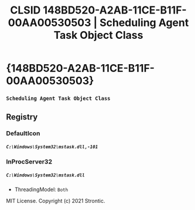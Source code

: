 ﻿---
title: "CLSID 148BD520-A2AB-11CE-B11F-00AA00530503 | Scheduling Agent Task Object Class"
excerpt: What is COM-Object CLSID 148BD520-A2AB-11CE-B11F-00AA00530503?
---

# {148BD520-A2AB-11CE-B11F-00AA00530503}

### `Scheduling Agent Task Object Class`

## Registry


### DefaultIcon

##### `C:\Windows\System32\mstask.dll,-101`

### InProcServer32

##### `C:\Windows\System32\mstask.dll`
* ThreadingModel: `Both`

MIT License. Copyright (c) 2021 Strontic.


